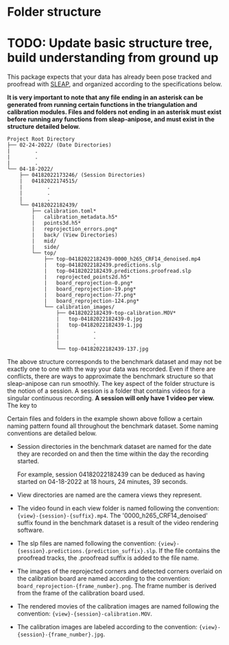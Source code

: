 # Folder structure

# TODO: Update basic structure tree, build understanding from ground up 

This package expects that your data has already been pose tracked and proofread with
[SLEAP](https://sleap.ai), and organized according to the specifications below.

**It is very important to note that any file ending in an asterisk can be generated from running certain functions in the triangulation and calibration modules. Files and folders not ending in an asterisk must exist before running any functions from sleap-anipose, and must exist in the structure detailed below.** 

```
Project Root Directory
├── 02-24-2022/ (Date Directories)
|        .
|        .
|        .
└── 04-18-2022/
    ├── 04182022173246/ (Session Directories)
    |   04182022174515/
    |        .
    |        .
    |        .
    └── 04182022182439/
        ├── calibration.toml*
        |   calibration_metadata.h5* 
        |   points3d.h5*
        |   reprojection_errors.png*
        |   back/ (View Directories)
        |   mid/
        |   side/
        └── top/
            ├── top-04182022182439-0000_h265_CRF14_denoised.mp4
            |   top-04182022182439.predictions.slp
            |   top-04182022182439.predictions.proofread.slp
            |   reprojected_points2d.h5*
            |   board_reprojection-0.png*
            |   board_reprojection-19.png*
            |   board_reprojection-77.png*
            |   board_reprojection-124.png*   
            └── calibration_images/
                ├── 04182022182439-top-calibration.MOV*
                |   top-04182022182439-0.jpg
                |   top-04182022182439-1.jpg
                |           .
                |           .
                |           .
                └── top-04182022182439-137.jpg
```

The above structure corresponds to the benchmark dataset and may not be exactly one to one with the way your data was recorded. Even if there are conflicts, there are ways to approximate the benchmark structure so that sleap-anipose can run smoothly. The key aspect of the folder structure is the notion of a session. A session is a folder that contains videos for a singular continuous recording. **A session will only have 1 video per view.**  The key to 




Certain files and folders in the example shown above follow a certain naming pattern found all throughout the benchmark dataset. Some naming conventions are detailed below.

- Session directories in the benchmark dataset are named for the date they are recorded on and then the time within the day the recording started.

    For example, session 04182022182439 can be deduced as having started on 04-18-2022 at 18 hours, 24 minutes, 39 seconds. 

- View directories are named are the camera views they represent. 

- The video found in each view folder is named following the convention: `{view}-{session}-{suffix}.mp4`. The '0000_h265_CRF14_denoised' suffix found in the benchmark dataset is a result of the video rendering software.

- The slp files are named following the convention: `{view}-{session}.predictions.{prediction_suffix}.slp`. If the file contains the proofread tracks, the .proofread suffix is added to the file name. 

- The images of the reprojected corners and detected corners overlaid on the calibration board are named according to the convention: `board_reprojection-{frame_number}.png`. The frame number is derived from the 
frame of the calibration board used. 

- The rendered movies of the calibration images are named following the convention: `{view}-{session}-calibration.MOV`.

- The calibration images are labeled according to the convention: `{view}-{session}-{frame_number}.jpg`. 
